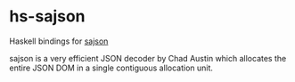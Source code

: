 hs-sajson
=========

Haskell bindings for [sajson](https://github.com/chadaustin/sajson)

sajson is a very efficient JSON decoder by Chad Austin which allocates the entire JSON DOM in a single contiguous allocation unit.
